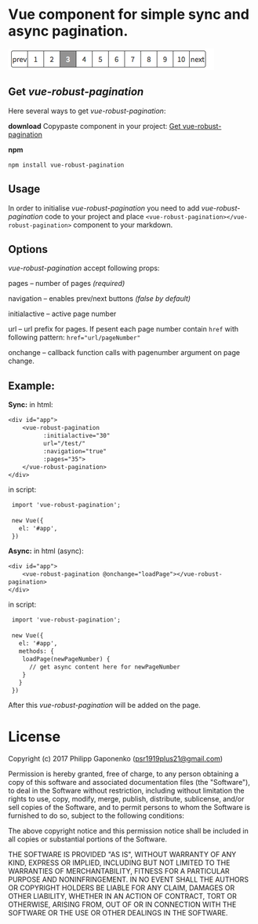 # Vue component for simple sync and async pagination.

![Image of vue-robust-pagination](https://raw.githubusercontent.com/psr1919plus21/vue-robust-pagination/master/vue-robust-pagination.png)

Get *vue-robust-pagination*
----------

Here several ways to get *vue-robust-pagination*:

**download**
Copypaste component in your project:
[Get vue-robust-pagination](https://raw.githubusercontent.com/psr1919plus21/vue-robust-pagination/master/index.js)

**npm**

    npm install vue-robust-pagination


Usage
---------
In order to initialise *vue-robust-pagination*  you need to add *vue-robust-pagination* code to your project and place `<vue-robust-pagination></vue-robust-pagination>` component to your markdown.

Options
-------
*vue-robust-pagination*  accept following props:

pages – number of pages *(required)*

navigation – enables prev/next buttons *(false by default)*

initialactive – active page number

url – url prefix for pages. If pesent each page number contain `href` with following pattern: `href="url/pageNumber"`

onchange – callback function calls with pagenumber argument on page change.

Example:
----
**Sync:**
in html:

    <div id="app">
        <vue-robust-pagination
              :initialactive="30"
              url="/test/"
              :navigation="true"
              :pages="35">
        </vue-robust-pagination>
    </div>

in script:

     import 'vue-robust-pagination';

     new Vue({
       el: '#app',
     })


**Async:**
in html (async):

    <div id="app">
        <vue-robust-pagination @onchange="loadPage"></vue-robust-pagination>
    </div>

in script:

     import 'vue-robust-pagination';

     new Vue({
       el: '#app',
       methods: {
        loadPage(newPageNumber) {
          // get async content here for newPageNumber
        }
       }
     })


After this *vue-robust-pagination* will be added on the page.

License
=======

Copyright (c) 2017 Philipp Gaponenko (psr1919plus21@gmail.com)

Permission is hereby granted, free of charge, to any person obtaining a copy
of this software and associated documentation files (the "Software"), to deal
in the Software without restriction, including without limitation the rights
to use, copy, modify, merge, publish, distribute, sublicense, and/or sell
copies of the Software, and to permit persons to whom the Software is
furnished to do so, subject to the following conditions:

The above copyright notice and this permission notice shall be included in all
copies or substantial portions of the Software.

THE SOFTWARE IS PROVIDED "AS IS", WITHOUT WARRANTY OF ANY KIND, EXPRESS OR
IMPLIED, INCLUDING BUT NOT LIMITED TO THE WARRANTIES OF MERCHANTABILITY,
FITNESS FOR A PARTICULAR PURPOSE AND NONINFRINGEMENT. IN NO EVENT SHALL THE
AUTHORS OR COPYRIGHT HOLDERS BE LIABLE FOR ANY CLAIM, DAMAGES OR OTHER
LIABILITY, WHETHER IN AN ACTION OF CONTRACT, TORT OR OTHERWISE, ARISING FROM,
OUT OF OR IN CONNECTION WITH THE SOFTWARE OR THE USE OR OTHER DEALINGS IN THE
SOFTWARE.
